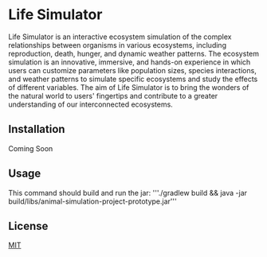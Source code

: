 # Life Simulator

Life Simulator is an interactive ecosystem simulation of the complex relationships between organisms in various ecosystems, including reproduction, death, hunger, and dynamic weather patterns. The ecosystem simulation is an innovative, immersive, and hands-on experience in which users can customize parameters like population sizes, species interactions, and weather patterns to simulate specific ecosystems and study the effects of different variables. The aim of Life Simulator is to bring the wonders of the natural world to users' fingertips and contribute to a greater understanding of our interconnected ecosystems.

## Installation

Coming Soon

## Usage


This command should build and run the jar:
'''./gradlew build && java -jar build/libs/animal-simulation-project-prototype.jar'''

## License

[MIT](https://choosealicense.com/licenses/mit/)
